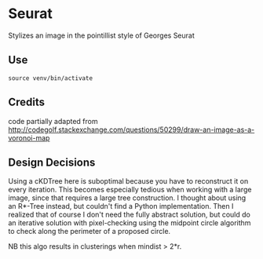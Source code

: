 # Seurat
Stylizes an image in the pointillist style of Georges Seurat

## Use

`source venv/bin/activate`

## Credits

code partially adapted from http://codegolf.stackexchange.com/questions/50299/draw-an-image-as-a-voronoi-map

## Design Decisions

Using a cKDTree here is suboptimal because you have to reconstruct it on every iteration. This becomes especially tedious
when working with a large image, since that requires a large tree construction. I thought about using an R*-Tree instead, but
couldn't find a Python implementation. Then I realized that of course I don't need the fully abstract solution, but could do
an iterative solution with pixel-checking using the midpoint circle algorithm to check along the perimeter of a proposed
circle.

NB this algo results in clusterings when mindist > 2*r. 

